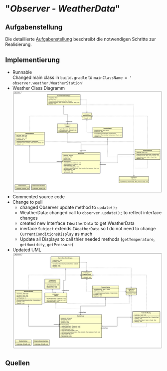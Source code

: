 

# "*Observer - WeatherData*"

## Aufgabenstellung
Die detaillierte [Aufgabenstellung](TASK.md) beschreibt die notwendigen Schritte zur Realisierung.

## Implementierung
* Runnable  
    Changed main class in `build.gradle` to `mainClassName = ' observer.weather.WeatherStation'`
* Weather Class Diagramm
    ![WeatherClassDiagramm](assets/WeatherClassDiagramm.svg)
* Commented source code
* Change to pull
    * changed Observer update method to `update();`
    * WeatherData: changed call to `observer.update();` to reflect interface changes
    * created new Interface `IWeatherData` to get WeatherData
    * inerface `Subject` extends `IWeatherData` so I do not need to change `CurrentConditionsDisplay` as much
    * Update all Displays to call thier needed methods (`getTemperature`, `getHumidity`, `getPressure`)
* Updated UML
    ![PullClassDiagram](assets/PullClassDiagram.svg)

## Quellen
